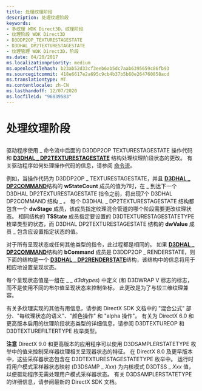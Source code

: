 ```yaml
---
title: 处理纹理阶段
description: 处理纹理阶段
keywords:
- 多纹理 WDK Direct3D，纹理阶段
- 纹理阶段 WDK Direct3D
- D3DDP2OP_TEXTURESTAGESTATE
- D3DHAL_DP2TEXTURESTAGESTATE
- 纹理管理 WDK Direct3D，阶段
ms.date: 04/20/2017
ms.localizationpriority: medium
ms.openlocfilehash: b23ab52d33cf3eeb6ab5dc7aab6395659c86fb93
ms.sourcegitcommit: 418e6617e2a695c9cb4b37b5b60e264760858acd
ms.translationtype: MT
ms.contentlocale: zh-CN
ms.lasthandoff: 12/07/2020
ms.locfileid: "96839583"
---
```

# <a name="processing-texture-stages"></a>处理纹理阶段


## <span id="ddk_processing_texture_stages_gg"></span><span id="DDK_PROCESSING_TEXTURE_STAGES_GG"></span>


驱动程序使用 \_ 命令流中后面的 D3DDP2OP TEXTURESTAGESTATE 操作代码和 [**D3DHAL \_ DP2TEXTURESTAGESTATE**](/windows-hardware/drivers/ddi/d3dhal/ns-d3dhal-_d3dhal_dp2texturestagestate) 结构处理纹理阶段状态的更改。 有关驱动程序如何处理操作代码的信息，请参阅 [命令流](command-stream.md)。

例如，当操作代码为 D3DDP2OP \_ TEXTURESTAGESTATE，并且 [**D3DHAL \_ DP2COMMAND**](/windows-hardware/drivers/ddi/d3dhal/ns-d3dhal-_d3dhal_dp2command)结构的 **wStateCount** 成员的值为7时，在 \_ 到达下一个 D3DHAL DP2TEXTURESTAGESTATE 指令之前，将出现7个 D3DHAL DP2COMMAND 结构 \_ 。 每个 D3DHAL \_ DP2TEXTURESTAGESTATE 结构都包含一个 **dwStage** 成员，该成员指定纹理混合管道的哪个阶段需要更改纹理状态。 相同结构的 **TSState** 成员指定要设置的 D3DTEXTURESTAGESTATETYPE 枚举类型的状态，而 D3DHAL DP2TEXTURESTAGESTATE 结构的 **dwValue** 成员 \_ 包含应设置指定状态的值。

对于所有呈现状态或任何其他类型的指令，此过程都是相同的。 如果 [**D3DHAL \_ DP2COMMAND**](/windows-hardware/drivers/ddi/d3dhal/ns-d3dhal-_d3dhal_dp2command)结构的 **bCommand** 成员是 D3DDP2OP \_ RENDERSTATE，则下面的结构是一个 [**D3DHAL \_ DP2RENDERSTATE**](/windows-hardware/drivers/ddi/d3dhal/ns-d3dhal-_d3dhal_dp2renderstate)结构，该结构中的信息将用于相应地设置呈现状态。

每个呈现状态值是一组在 \_ \_ *d3dtypes*) 中定义 (和 D3DWRAP V 标志的标志，而不是使用不同的布尔值呈现状态来控制坐标。 此更改是为了与较三维纹理兼容。

有关多纹理实现的其他有用信息，请参阅 DirectX SDK 文档中的 "混合公式" 部分、"每纹理状态的语义"、"颜色操作" 和 "alpha 操作"。 有关为 DirectX 6.0 和更高版本启用的纹理阶段状态类型的详细信息，请参阅 D3DTEXTUREOP 和 D3DTEXTUREFILTERTYPE 枚举类型。

**注意**   DirectX 9.0 和更高版本的应用程序可以使用 D3DSAMPLERSTATETYPE 枚举中的值来控制采样器纹理相关呈现器状态的特征。 在 DirectX 8.0 及更早版本中，这些采样器状态包含在 D3DTEXTURESTAGESTATETYPE 枚举中。 运行时将用户模式采样器状态映射 (D3DSAMP \_ *Xxx*) 为内核模式 D3DTSS \_ *Xxx* 值，以便驱动程序无需处理用户模式采样器状态。 有关 D3DSAMPLERSTATETYPE 的详细信息，请参阅最新的 DirectX SDK 文档。

 

 


